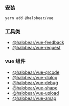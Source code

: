 ### 安装

```bash
yarn add @halobear/vue
```

### 工具类

- [@halobear/vue-feedback](./vue-feedback)
- [@halobear/vue-request](./vue-request)

### vue 组件

- [@halobear/vue-qrcode](./vue-qrcode)
- [@halobear/vue-dialog](./vue-dialog)
- [@halobear/vue-debug](./vue-debug)
- [@halobear/vue-shape](./vue-shape)
- [@halobear/vue-upload](./vue-upload)
- [@halobear/vue-amap](./vue-amap)
